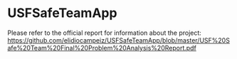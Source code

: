 # USFSafeTeamApp
Please refer to the official report for information about the project:
https://github.com/elidiocampeiz/USFSafeTeamApp/blob/master/USF%20Safe%20Team%20Final%20Problem%20Analysis%20Report.pdf
